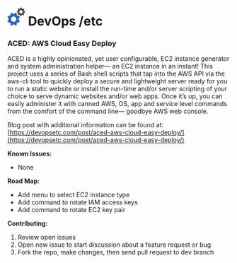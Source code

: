 <h1> <img src="image/gear_logo.png"> DevOps /etc</h1>

### ACED: AWS Cloud Easy Deploy

ACED is a highly opinionated, yet user configurable, EC2 instance generator and system administration helper— an EC2 instance in an instant! This project uses a series of Bash shell scripts that tap into the AWS API via the aws-cli tool to quickly deploy a secure and lightweight server ready for you to run a static website or install the run-time and/or server scripting of your choice to serve dynamic websites and/or web apps. Once it’s up, you can easily administer it with canned AWS, OS, app and service level commands from the comfort of the command line— goodbye AWS web console.

Blog post with additional information can be found at:  [https://devopsetc.com/post/aced-aws-cloud-easy-deploy/](https://devopsetc.com/post/aced-aws-cloud-easy-deploy/)

**Known Issues:**
- None

**Road Map:**
- Add menu to select EC2 instance type
- Add command to rotate IAM access keys
- Add command to rotate EC2 key pair

**Contributing:**
1. Review open issues
2. Open new issue to start discussion about a feature request or bug
3. Fork the repo, make changes, then send pull request to dev branch
